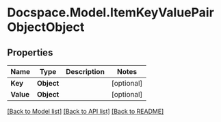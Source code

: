 # Docspace.Model.ItemKeyValuePairObjectObject

## Properties

Name | Type | Description | Notes
------------ | ------------- | ------------- | -------------
**Key** | **Object** |  | [optional] 
**Value** | **Object** |  | [optional] 

[[Back to Model list]](../README.md#documentation-for-models) [[Back to API list]](../README.md#documentation-for-api-endpoints) [[Back to README]](../README.md)


